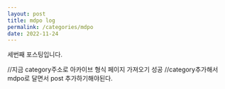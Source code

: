 ```yaml
---
layout: post
title: mdpo log
permalink: /categories/mdpo
date: 2022-11-24
---
```


세번째 포스팅입니다.

//지금 category주소로 아카이브 형식 페이지 가져오기 성공
//category추가해서 mdpo로 달면서 post 추가하기해야된다.